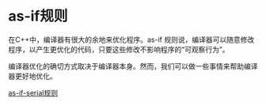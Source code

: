 # as-if规则

在C++中，编译器有很大的余地来优化程序。as-if 规则说，编译器可以随意修改程序，以产生更优化的代码，只要这些修改不影响程序的“可观察行为”。

编译器优化的确切方式取决于编译器本身。然而，我们可以做一些事情来帮助编译器更好地优化。

[as-if-serial规则](https://xmmarlowe.github.io/2021/04/28/并发/as-if-serial规则和happens-before规则/)
